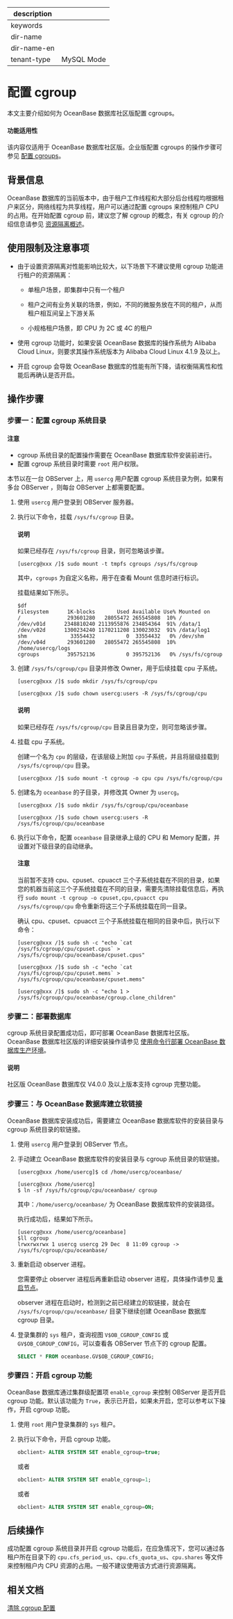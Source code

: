 |description||
|---|---|
|keywords||
|dir-name||
|dir-name-en||
|tenant-type|MySQL Mode|

# 配置 cgroup

本文主要介绍如何为 OceanBase 数据库社区版配置 cgroups。

<main id="notice" type=''>
   <h4>功能适用性</h4>
   <p>该内容仅适用于 OceanBase 数据库社区版。企业版配置 cgroups 的操作步骤可参见 <a href="100.config-cgroups-of-enterprise-of-mysql.md">配置 cgroups</a>。</p>
</main>

## 背景信息

OceanBase 数据库的当前版本中，由于租户工作线程和大部分后台线程均根据租户来区分，网络线程为共享线程，用户可以通过配置 cgroups 来控制租户 CPU 的占用。在开始配置 cgroup 前，建议您了解 cgroup 的概念，有关 cgroup 的介绍信息请参见 [资源隔离概述](../100.resource-isolation-overview.md)。

## 使用限制及注意事项

* 由于设置资源隔离对性能影响比较大，以下场景下不建议使用 cgroup 功能进行租户的资源隔离：

  * 单租户场景，即集群中只有一个租户

  * 租户之间有业务关联的场景，例如，不同的微服务放在不同的租户，从而租户相互间呈上下游关系

  * 小规格租户场景，即 CPU 为 2C 或 4C 的租户

* 使用 cgroup 功能时，如果安装 OceanBase 数据库的操作系统为 Alibaba Cloud Linux，则要求其操作系统版本为 Alibaba Cloud Linux 4.1.9 及以上。

* 开启 cgroup 会导致 OceanBase 数据库的性能有所下降，请权衡隔离性和性能后再确认是否开启。

## 操作步骤

### 步骤一：配置 cgroup 系统目录

<main id="notice" type='notice'>
<h4>注意</h4>
<ul>
<li>cgroup 系统目录的配置操作需要在 OceanBase 数据库软件安装前进行。</li>
<li>配置 cgroup 系统目录时需要 <code>root</code> 用户权限。</li>
</ul>
</main>

本节以在一台 OBServer 上，用 `usercg` 用户配置 cgroup 系统目录为例，如果有多台 OBServer ，则每台 OBServer 上都需要配置。

1. 使用 `usercg` 用户登录到 OBServer 服务器。

2. 执行以下命令，挂载 `/sys/fs/cgroup` 目录。

   <main id="notice" type='explain'>
   <h4>说明</h4>
   <p>如果已经存在 <code>/sys/fs/cgroup</code> 目录，则可忽略该步骤。</p>
   </main>

   ```shell
   [usercg@xxx /]$ sudo mount -t tmpfs cgroups /sys/fs/cgroup
   ```

   其中，`cgroups` 为自定义名称，用于在查看 Mount 信息时进行标识。

   挂载结果如下所示。

   ```shell
   $df
   Filesystem      1K-blocks       Used Available Use% Mounted on
   /               293601280   28055472 265545808  10% /
   /dev/v01d      2348810240 2113955876 234854364  91% /data/1
   /dev/v02d      1300234240 1170211208 130023032  91% /data/log1
   shm              33554432          0  33554432   0% /dev/shm
   /dev/v04d       293601280   28055472 265545808  10% /home/usercg/logs
   cgroups         395752136          0 395752136   0% /sys/fs/cgroup
   ```

3. 创建 `/sys/fs/cgroup/cpu` 目录并修改 Owner，用于后续挂载 cpu 子系统。

   ```shell
   [usercg@xxx /]$ sudo mkdir /sys/fs/cgroup/cpu

   [usercg@xxx /]$ sudo chown usercg:users -R /sys/fs/cgroup/cpu
   ```

   <main id="notice" type='explain'>
    <h4>说明</h4>
    <p>如果已经存在 <code>/sys/fs/cgroup/cpu</code> 目录且目录为空，则可忽略该步骤。
    </p>
   </main>

4. 挂载 cpu 子系统。

   创建一个名为 `cpu` 的层级，在该层级上附加 `cpu` 子系统，并且将层级挂载到 `/sys/fs/cgroup/cpu` 目录。

   ```shell
   [usercg@xxx /]$ sudo mount -t cgroup -o cpu cpu /sys/fs/cgroup/cpu
   ```
  
5. 创建名为 `oceanbase` 的子目录，并修改其 Owner 为 `usercg`。

   ```shell
   [usercg@xxx /]$ sudo mkdir /sys/fs/cgroup/cpu/oceanbase

   [usercg@xxx /]$ sudo chown usercg:users -R /sys/fs/cgroup/cpu/oceanbase
   ```

6. 执行以下命令，配置 `oceanbase` 目录继承上级的 CPU 和 Memory 配置，并设置对下级目录的自动继承。

   <main id="notice" type='notice'>
   <h4>注意</h4>
   <p>当前暂不支持 cpu、cpuset、cpuacct 三个子系统挂载在不同的目录，如果您的机器当前这三个子系统挂载在不同的目录，需要先清除挂载信息后，再执行 <code>sudo mount -t cgroup -o cpuset,cpu,cpuacct cpu /sys/fs/cgroup/cpu</code> 命令重新将这三个子系统挂载在同一目录。</p>
   </main>

   确认 cpu、cpuset、cpuacct 三个子系统挂载在相同的目录中后，执行以下命令：

   ```shell
   [usercg@xxx /]$ sudo sh -c "echo `cat /sys/fs/cgroup/cpu/cpuset.cpus` > /sys/fs/cgroup/cpu/oceanbase/cpuset.cpus"

   [usercg@xxx /]$ sudo sh -c "echo `cat /sys/fs/cgroup/cpu/cpuset.mems` > /sys/fs/cgroup/cpu/oceanbase/cpuset.mems"

   [usercg@xxx /]$ sudo sh -c "echo 1 > /sys/fs/cgroup/cpu/oceanbase/cgroup.clone_children"
   ```

### 步骤二：部署数据库

cgroup 系统目录配置成功后，即可部署 OceanBase 数据库社区版。 OceanBase 数据库社区版的详细安装操作请参见 [使用命令行部署 OceanBase 数据库生产环境](../../../../../400.deploy/500.deploy-oceanbase-database-community-edition/200.local-deployment/500.deploy-OceanBase-database-of-multi-node-cluster.md)。

<main id="notice" type='explain'>
  <h4>说明</h4>
  <p>社区版 OceanBase 数据库仅 V4.0.0 及以上版本支持 cgroup 完整功能。</p>
</main>

### 步骤三：与 OceanBase 数据库建立软链接

OceanBase 数据库安装成功后，需要建立 OceanBase 数据库软件的安装目录与 cgroup 系统目录的软链接。

1. 使用 `usercg` 用户登录到 OBServer 节点。

2. 手动建立 OceanBase 数据库软件的安装目录与 cgroup 系统目录的软链接。

   ```shell
   [usercg@xxx /home/usercg]$ cd /home/usercg/oceanbase/

   [usercg@xxx /home/usercg]
   $ ln -sf /sys/fs/cgroup/cpu/oceanbase/ cgroup
   ```

   其中：`/home/usercg/oceanbase/` 为 OceanBase 数据库软件的安装路径。

   执行成功后，结果如下所示。

   ```shell
   [usercg@xxx /home/usercg/oceanbase]
   $ll cgroup
   lrwxrwxrwx 1 usercg usercg 29 Dec  8 11:09 cgroup -> /sys/fs/cgroup/cpu/oceanbase/
   ```

3. 重新启动 observer 进程。

   您需要停止 observer 进程后再重新启动 observer 进程，具体操作请参见 [重启节点](../../../../100.cluster-management/300.common-cluster-operations/300.restart-a-node.md)。

   observer 进程在启动时，检测到之前已经建立的软链接，就会在 `/sys/fs/cgroup/cpu/oceanbase/` 目录下继续创建 OceanBase 数据库 cgroup 目录。

	
4. 登录集群的 `sys` 租户，查询视图 `V$OB_CGROUP_CONFIG` 或 `GV$OB_CGROUP_CONFIG`，可以查看各 OBServer 节点下的 cgroup 配置。

   ```sql
   SELECT * FROM oceanbase.GV$OB_CGROUP_CONFIG;
   ```

### 步骤四：开启 cgroup 功能

OceanBase 数据库通过集群级配置项 `enable_cgroup` 来控制 OBServer 是否开启 cgroup 功能。默认该功能为 `True`，表示已开启，如果未开启，您可以参考以下操作，开启 cgroup 功能。

1. 使用 `root` 用户登录集群的 `sys` 租户。

2. 执行以下命令，开启 cgroup 功能。

   ```sql
   obclient> ALTER SYSTEM SET enable_cgroup=true;
   ```

   或者

   ```sql
   obclient> ALTER SYSTEM SET enable_cgroup=1;
   ```

   或者

   ```sql
   obclient> ALTER SYSTEM SET enable_cgroup=ON;
   ```

## 后续操作

成功配置 cgroup 系统目录并开启 cgroup 功能后，在应急情况下，您可以通过各租户所在目录下的 `cpu.cfs_period_us`、`cpu.cfs_quota_us`、`cpu.shares` 等文件来控制租户内 CPU 资源的占用。一般不建议使用该方式进行资源隔离。

## 相关文档

[清除 cgroup 配置](../300.resource-isolation-of-mysql-mode/800.clear-cgroup-configuration-of-mysql-mode.md)
